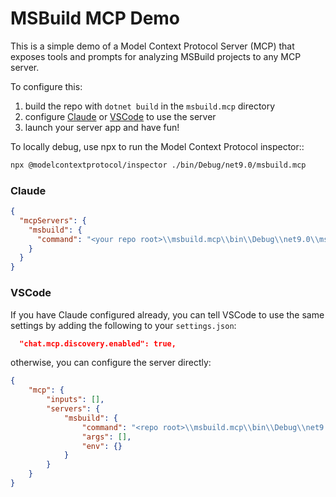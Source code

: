 # MSBuild MCP Demo

This is a simple demo of a Model Context Protocol Server (MCP) that exposes tools and prompts for analyzing MSBuild projects to any MCP server.

To configure this:

1. build the repo with `dotnet build` in the `msbuild.mcp` directory
2. configure [Claude](#claude) or [VSCode](#vscode) to use the server
3. launch your server app and have fun!

To locally debug, use npx to run the Model Context Protocol inspector::

```bash
npx @modelcontextprotocol/inspector ./bin/Debug/net9.0/msbuild.mcp
```

### Claude
```json
{
  "mcpServers": {
    "msbuild": {
      "command": "<your repo root>\\msbuild.mcp\\bin\\Debug\\net9.0\\msbuild.mcp.exe"
    }
  }
}
```

### VSCode

If you have Claude configured already, you can tell VSCode to use the same settings by adding the following to your `settings.json`:

```json
  "chat.mcp.discovery.enabled": true,
```

otherwise, you can configure the server directly:

```json
{
    "mcp": {
        "inputs": [],
        "servers": {
            "msbuild": {
                "command": "<repo root>\\msbuild.mcp\\bin\\Debug\\net9.0\\msbuild.mcp.exe",
                "args": [],
                "env": {}
            }
        }
    }
}
```